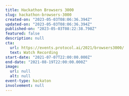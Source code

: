 ```yaml
---
title: Hackathon Browsers 3000
slug: hackathon-browsers-3000
created-on: "2023-05-03T08:06:36.394Z"
updated-on: "2023-05-03T08:06:36.394Z"
published-on: "2023-05-03T08:22:38.798Z"
featured: false
description: null
cta:
  url: https://events.protocol.ai/2021/browsers3000/
  text: Watch Recording
start-date: "2021-07-07T22:00:00.000Z"
end-date: "2021-08-19T22:00:00.000Z"
image:
  url: null
  alt: null
event-type: hackaton
involvement: null
---
```

